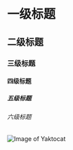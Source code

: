 # 一级标题
## 二级标题
### 三级标题
#### 四级标题
##### 五级标题
###### 六级标题
![Image of Yaktocat](https://octodex.github.com/images/yaktocat.png)
